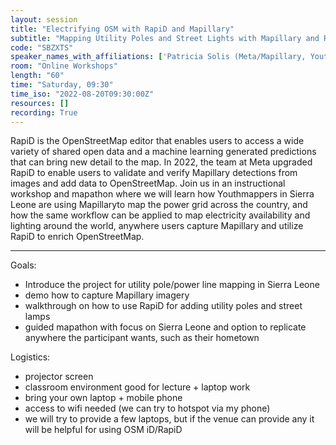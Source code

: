 ```yaml
---
layout: session
title: "Electrifying OSM with RapiD and Mapillary"
subtitle: "Mapping Utility Poles and Street Lights with Mapillary and RapiD"
code: "SBZXTS"
speaker_names_with_affiliations: ['Patricia Solis (Meta/Mapillary, Youthmappers, Arizona State University)', 'Christopher Beddow (Meta/Mapillary, Youthmappers, Arizona State University)']
room: "Online Workshops"
length: "60"
time: "Saturday, 09:30"
time_iso: "2022-08-20T09:30:00Z"
resources: []
recording: True
---
```


RapiD is the OpenStreetMap editor that enables users to access a wide variety of shared open data and a machine learning generated predictions that can bring new detail to the map. In 2022, the team at Meta upgraded RapiD to enable users to validate and verify Mapillary detections from images and add data to OpenStreetMap. Join us in an instructional workshop and mapathon where we will learn how Youthmappers in Sierra Leone are using Mapillaryto map the power grid across the country, and how the same workflow can be applied to map electricity availability and lighting around the world, anywhere users capture Mapillary and utilize RapiD to enrich OpenStreetMap.

<hr>

Goals:
- Introduce the project for utility pole/power line mapping in Sierra Leone
- demo how to capture Mapillary imagery
- walkthrough on how to use RapiD for adding utility poles and street lamps
- guided mapathon with focus on Sierra Leone and option to replicate anywhere the participant wants, such as their hometown

Logistics:

- projector screen
- classroom environment good for lecture + laptop work
- bring your own laptop + mobile phone
- access to wifi needed (we can try to hotspot via my phone)
- we will try to provide a few laptops, but if the venue can provide any it will be helpful for using OSM iD/RapiD

